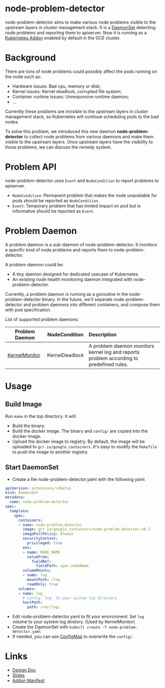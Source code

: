 # node-problem-detector
node-problem-detector aims to make various node problems visible to the upstream
layers in cluster management stack. It is a [DaemonSet](http://kubernetes.io/docs/admin/daemons/)
detecting node problems and reporting them to apiserver. Now it is running as
a [Kubernetes Addon](https://github.com/kubernetes/kubernetes/tree/master/cluster/addons)
enabled by default in the GCE cluster.

# Background
There are tons of node problems could possibly affect the pods running on the
node such as:
* Hardware issues: Bad cpu, memory or disk;
* Kernel issues: Kernel deadlock, corrupted file system;
* Container runtime issues: Unresponsive runtime daemon;
* ...

Currently these problems are invisible to the upstream layers in cluster management
stack, so Kubernetes will continue scheduling pods to the bad nodes.

To solve this problem, we introduced this new daemon **node-problem-detector** to
collect node problems from various daemons and make them visible to the upstream
layers. Once upstream layers have the visibility to those problems, we can discuss the
remedy system.

# Problem API
node-problem-detector uses `Event` and `NodeCondition` to report problems to
apiserver.
* `NodeCondition`: Permanent problem that makes the node unavailable for pods should
be reported as `NodeCondition`.
* `Event`: Temporary problem that has limited impact on pod but is informative
should be reported as `Event`.

# Problem Daemon
A problem daemon is a sub-daemon of node-problem-detector. It monitors a specific
kind of node problems and reports them to node-problem-detector.

A problem daemon could be:
* A tiny daemon designed for dedicated usecase of Kubernetes.
* An existing node health monitoring daemon integrated with node-problem-detector.

Currently, a problem daemon is running as a goroutine in the node-problem-detector
binary. In the future, we'll separate node-problem-detector and problem daemons into
different containers, and compose them with pod specification.

List of supported problem daemons:

| Problem Daemon |  NodeCondition  | Description |
|----------------|:---------------:|:------------|
| [KernelMonitor](https://github.com/kubernetes/node-problem-detector/tree/master/pkg/kernelmonitor) | KernelDeadlock | A problem daemon monitors kernel log and reports problem according to predefined rules. |

# Usage
## Build Image
Run `make` in the top directory. It will:
* Build the binary.
* Build the docker image. The binary and `config/` are copied into the docker image.
* Upload the docker image to registry. By default, the image will be uploaded to
`gcr.io/google_containers`. It's easy to modify the `Makefile` to push the image
to another registry

## Start DaemonSet
* Create a file node-problem-detector.yaml with the following yaml.
```yaml
apiVersion: extensions/v1beta1
kind: DaemonSet
metadata:
  name: node-problem-detector
spec:
  template:
    spec:
      containers:
      - name: node-problem-detector
        image: gcr.io/google_containers/node-problem-detector:v0.2
        imagePullPolicy: Always
        securityContext:
          privileged: true
        env:
        - name: NODE_NAME
          valueFrom:
            fieldRef:
              fieldPath: spec.nodeName
        volumeMounts:
        - name: log
          mountPath: /log
          readOnly: true
      volumes:
      - name: log
        # Config `log` to your system log directory
        hostPath:
          path: /var/log/
```
* Edit node-problem-detector.yaml to fit your environment: Set `log` volume to your system log diretory. (Used by KernelMonitor)
* Create the DaemonSet with `kubectl create -f node-problem-detector.yaml`
* If needed, you can use [ConfigMap](http://kubernetes.io/docs/user-guide/configmap/)
to overwrite the `config/`.

# Links
* [Design Doc](https://docs.google.com/document/d/1cs1kqLziG-Ww145yN6vvlKguPbQQ0psrSBnEqpy0pzE/edit?usp=sharing)
* [Slides](https://docs.google.com/presentation/d/1bkJibjwWXy8YnB5fna6p-Ltiy-N5p01zUsA22wCNkXA/edit?usp=sharing)
* [Addon Manifest](https://github.com/kubernetes/kubernetes/tree/master/cluster/addons/node-problem-detector)
